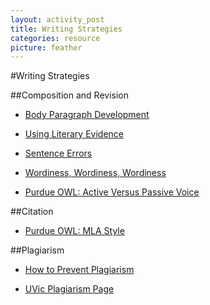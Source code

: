 ```yaml
---
layout: activity_post
title: Writing Strategies
categories: resource
picture: feather
---
```


#Writing Strategies

##Composition and Revision

* [Body Paragraph Development](http://docs.google.com/viewer?url=https://github.com/axchristie/test/blob/gh-pages/assets/docs/writing_strategies/workshop_body_paragraph_development.pdf?raw=true)

* [Using Literary Evidence](http://docs.google.com/viewer?url=https://github.com/axchristie/test/blob/gh-pages/assets/docs/writing_strategies/literary_evidence.pptx?raw=true)

* [Sentence Errors](http://docs.google.com/viewer?url=https://github.com/axchristie/test/blob/gh-pages/assets/docs/writing_strategies/146SentenceErrorstoPost.pptx?raw=true)

* [Wordiness, Wordiness, Wordiness](http://web.uvic.ca/~gkblank/wordiness.html)

* [Purdue OWL: Active Versus Passive Voice](http://owl.english.purdue.edu/owl/resource/539/02/)

##Citation


* [Purdue OWL: MLA Style](http://owl.english.purdue.edu/owl/resource/747/01/)

##Plagiarism

* [How to Prevent Plagiarism](http://docs.google.com/viewer?url=https://github.com/axchristie/test/blob/gh-pages/assets/docs/writing_strategies/Avoiding_Plagiarism_allan_mitchell.doc?raw=true)

* [UVic Plagiarism Page](http://library.uvic.ca/instruction/cite/plagiarism.html)
